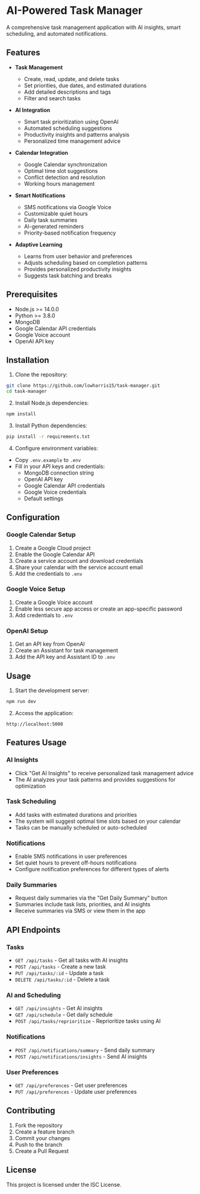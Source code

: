 # AI-Powered Task Manager

A comprehensive task management application with AI insights, smart scheduling, and automated notifications.

## Features

- **Task Management**
  - Create, read, update, and delete tasks
  - Set priorities, due dates, and estimated durations
  - Add detailed descriptions and tags
  - Filter and search tasks

- **AI Integration**
  - Smart task prioritization using OpenAI
  - Automated scheduling suggestions
  - Productivity insights and patterns analysis
  - Personalized time management advice

- **Calendar Integration**
  - Google Calendar synchronization
  - Optimal time slot suggestions
  - Conflict detection and resolution
  - Working hours management

- **Smart Notifications**
  - SMS notifications via Google Voice
  - Customizable quiet hours
  - Daily task summaries
  - AI-generated reminders
  - Priority-based notification frequency

- **Adaptive Learning**
  - Learns from user behavior and preferences
  - Adjusts scheduling based on completion patterns
  - Provides personalized productivity insights
  - Suggests task batching and breaks

## Prerequisites

- Node.js >= 14.0.0
- Python >= 3.8.0
- MongoDB
- Google Calendar API credentials
- Google Voice account
- OpenAI API key

## Installation

1. Clone the repository:
```bash
git clone https://github.com/lowharris15/task-manager.git
cd task-manager
```

2. Install Node.js dependencies:
```bash
npm install
```

3. Install Python dependencies:
```bash
pip install -r requirements.txt
```

4. Configure environment variables:
- Copy `.env.example` to `.env`
- Fill in your API keys and credentials:
  - MongoDB connection string
  - OpenAI API key
  - Google Calendar API credentials
  - Google Voice credentials
  - Default settings

## Configuration

### Google Calendar Setup

1. Create a Google Cloud project
2. Enable the Google Calendar API
3. Create a service account and download credentials
4. Share your calendar with the service account email
5. Add the credentials to `.env`

### Google Voice Setup

1. Create a Google Voice account
2. Enable less secure app access or create an app-specific password
3. Add credentials to `.env`

### OpenAI Setup

1. Get an API key from OpenAI
2. Create an Assistant for task management
3. Add the API key and Assistant ID to `.env`

## Usage

1. Start the development server:
```bash
npm run dev
```

2. Access the application:
```
http://localhost:5000
```

## Features Usage

### AI Insights
- Click "Get AI Insights" to receive personalized task management advice
- The AI analyzes your task patterns and provides suggestions for optimization

### Task Scheduling
- Add tasks with estimated durations and priorities
- The system will suggest optimal time slots based on your calendar
- Tasks can be manually scheduled or auto-scheduled

### Notifications
- Enable SMS notifications in user preferences
- Set quiet hours to prevent off-hours notifications
- Configure notification preferences for different types of alerts

### Daily Summaries
- Request daily summaries via the "Get Daily Summary" button
- Summaries include task lists, priorities, and AI insights
- Receive summaries via SMS or view them in the app

## API Endpoints

### Tasks
- `GET /api/tasks` - Get all tasks with AI insights
- `POST /api/tasks` - Create a new task
- `PUT /api/tasks/:id` - Update a task
- `DELETE /api/tasks/:id` - Delete a task

### AI and Scheduling
- `GET /api/insights` - Get AI insights
- `GET /api/schedule` - Get daily schedule
- `POST /api/tasks/reprioritize` - Reprioritize tasks using AI

### Notifications
- `POST /api/notifications/summary` - Send daily summary
- `POST /api/notifications/insights` - Send AI insights

### User Preferences
- `GET /api/preferences` - Get user preferences
- `PUT /api/preferences` - Update user preferences

## Contributing

1. Fork the repository
2. Create a feature branch
3. Commit your changes
4. Push to the branch
5. Create a Pull Request

## License

This project is licensed under the ISC License.
